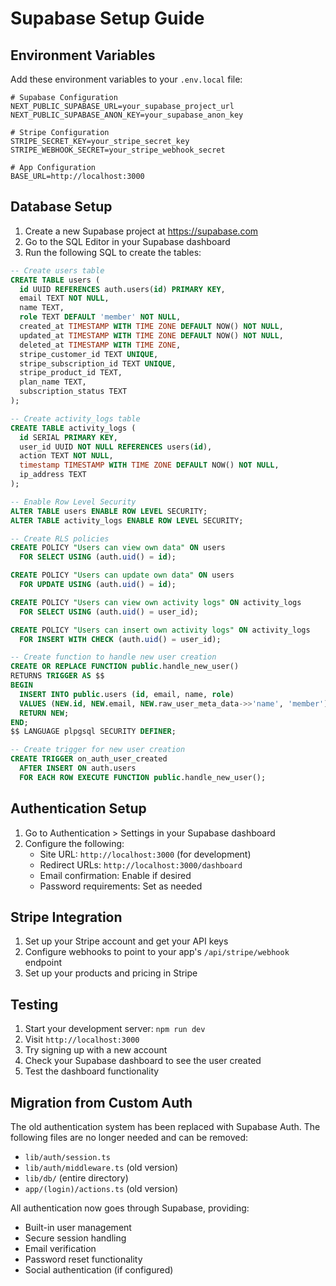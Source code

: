 # Supabase Setup Guide

## Environment Variables

Add these environment variables to your `.env.local` file:

```env
# Supabase Configuration
NEXT_PUBLIC_SUPABASE_URL=your_supabase_project_url
NEXT_PUBLIC_SUPABASE_ANON_KEY=your_supabase_anon_key

# Stripe Configuration
STRIPE_SECRET_KEY=your_stripe_secret_key
STRIPE_WEBHOOK_SECRET=your_stripe_webhook_secret

# App Configuration
BASE_URL=http://localhost:3000
```

## Database Setup

1. Create a new Supabase project at https://supabase.com
2. Go to the SQL Editor in your Supabase dashboard
3. Run the following SQL to create the tables:

```sql
-- Create users table
CREATE TABLE users (
  id UUID REFERENCES auth.users(id) PRIMARY KEY,
  email TEXT NOT NULL,
  name TEXT,
  role TEXT DEFAULT 'member' NOT NULL,
  created_at TIMESTAMP WITH TIME ZONE DEFAULT NOW() NOT NULL,
  updated_at TIMESTAMP WITH TIME ZONE DEFAULT NOW() NOT NULL,
  deleted_at TIMESTAMP WITH TIME ZONE,
  stripe_customer_id TEXT UNIQUE,
  stripe_subscription_id TEXT UNIQUE,
  stripe_product_id TEXT,
  plan_name TEXT,
  subscription_status TEXT
);

-- Create activity_logs table
CREATE TABLE activity_logs (
  id SERIAL PRIMARY KEY,
  user_id UUID NOT NULL REFERENCES users(id),
  action TEXT NOT NULL,
  timestamp TIMESTAMP WITH TIME ZONE DEFAULT NOW() NOT NULL,
  ip_address TEXT
);

-- Enable Row Level Security
ALTER TABLE users ENABLE ROW LEVEL SECURITY;
ALTER TABLE activity_logs ENABLE ROW LEVEL SECURITY;

-- Create RLS policies
CREATE POLICY "Users can view own data" ON users
  FOR SELECT USING (auth.uid() = id);

CREATE POLICY "Users can update own data" ON users
  FOR UPDATE USING (auth.uid() = id);

CREATE POLICY "Users can view own activity logs" ON activity_logs
  FOR SELECT USING (auth.uid() = user_id);

CREATE POLICY "Users can insert own activity logs" ON activity_logs
  FOR INSERT WITH CHECK (auth.uid() = user_id);

-- Create function to handle new user creation
CREATE OR REPLACE FUNCTION public.handle_new_user()
RETURNS TRIGGER AS $$
BEGIN
  INSERT INTO public.users (id, email, name, role)
  VALUES (NEW.id, NEW.email, NEW.raw_user_meta_data->>'name', 'member');
  RETURN NEW;
END;
$$ LANGUAGE plpgsql SECURITY DEFINER;

-- Create trigger for new user creation
CREATE TRIGGER on_auth_user_created
  AFTER INSERT ON auth.users
  FOR EACH ROW EXECUTE FUNCTION public.handle_new_user();
```

## Authentication Setup

1. Go to Authentication > Settings in your Supabase dashboard
2. Configure the following:
   - Site URL: `http://localhost:3000` (for development)
   - Redirect URLs: `http://localhost:3000/dashboard`
   - Email confirmation: Enable if desired
   - Password requirements: Set as needed

## Stripe Integration

1. Set up your Stripe account and get your API keys
2. Configure webhooks to point to your app's `/api/stripe/webhook` endpoint
3. Set up your products and pricing in Stripe

## Testing

1. Start your development server: `npm run dev`
2. Visit `http://localhost:3000`
3. Try signing up with a new account
4. Check your Supabase dashboard to see the user created
5. Test the dashboard functionality

## Migration from Custom Auth

The old authentication system has been replaced with Supabase Auth. The following files are no longer needed and can be removed:

- `lib/auth/session.ts`
- `lib/auth/middleware.ts` (old version)
- `lib/db/` (entire directory)
- `app/(login)/actions.ts` (old version)

All authentication now goes through Supabase, providing:
- Built-in user management
- Secure session handling
- Email verification
- Password reset functionality
- Social authentication (if configured)
